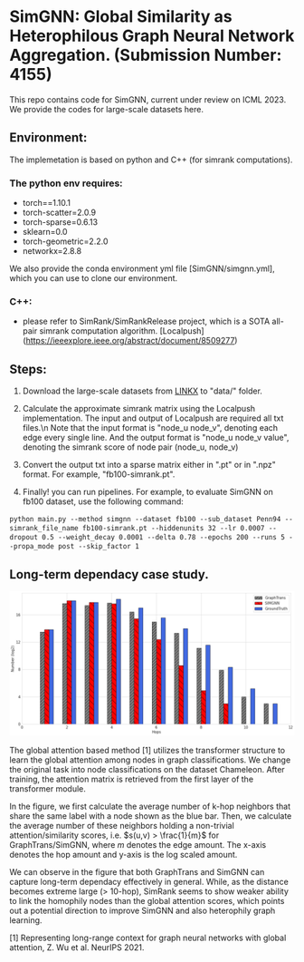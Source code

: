 # SimGNN: Global Similarity as Heterophilous Graph Neural Network Aggregation. (Submission Number: 4155)
This repo contains code for SimGNN, current under review on ICML 2023. We provide the codes for large-scale datasets here.

## Environment:
The implemetation is based on python and C++ (for simrank computations). 

### The python env requires:

- torch==1.10.1
- torch-scatter=2.0.9
- torch-sparse=0.6.13
- sklearn=0.0
- torch-geometric=2.2.0
- networkx=2.8.8

We also provide the conda environment yml file [SimGNN/simgnn.yml], which you can use to clone our environment.

### C++:
- please refer to SimRank/SimRankRelease project, which is a SOTA all-pair simrank computation algorithm. [Localpush] (https://ieeexplore.ieee.org/abstract/document/8509277)

## Steps:

1. Download the large-scale datasets from [LINKX](https://github.com/CUAI/Non-Homophily-Large-Scale) to "data/" folder.

2. Calculate the approximate simrank matrix using the Localpush implementation. The input and output of Localpush are required all txt files.\n 
Note that the input format is "node_u node_v", denoting each edge every single line. And the output format is "node_u node_v value", denoting the simrank score of node pair (node_u, node_v)


3. Convert the output txt into a sparse matrix either in ".pt" or in ".npz" format. For example, "fb100-simrank.pt".

4. Finally! you can run pipelines. For example, to evaluate SimGNN on fb100 dataset, use the following command:

```
python main.py --method simgnn --dataset fb100 --sub_dataset Penn94 --simrank_file_name fb100-simrank.pt --hiddenunits 32 --lr 0.0007 --dropout 0.5 --weight_decay 0.0001 --delta 0.78 --epochs 200 --runs 5 --propa_mode post --skip_factor 1
```

## Long-term dependacy case study.

![avatar](case.png)

The global attention based method [1] utilizes the transformer structure to learn the global attention among nodes in graph classifications. We change the original task into node classifications on the dataset Chameleon. After training, the attention matrix is retrieved from the first layer of the transformer module. 

In the figure, we first calculate the average number of k-hop neighbors that share the same label with a node shown as the blue bar. Then, we calculate the average number of these neighbors holding a non-trivial attention/similarity scores, i.e. $s(u,v) > \frac{1}{m}$ for GraphTrans/SimGNN, where $m$ denotes the edge amount. The x-axis denotes the hop amount and y-axis is the log scaled amount.

We can observe in the figure that both GraphTrans and SimGNN can capture long-term dependacy effectively in general. While, as the distance becomes extreme large (> 10-hop), SimRank seems to show weaker ability to link the homophily nodes than the global attention scores, which points out a potential direction to improve SimGNN and also heterophily graph learning.

[1] Representing long-range context for graph neural networks with global attention, Z. Wu et al. NeurIPS 2021.
